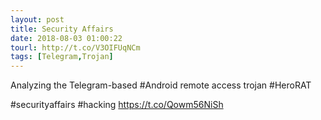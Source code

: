 ```yaml
---
layout: post
title: Security Affairs
date: 2018-08-03 01:00:22
tourl: http://t.co/V3OIFUqNCm
tags: [Telegram,Trojan]
---
```

Analyzing the Telegram-based #Android remote access trojan #HeroRAT

#securityaffairs #hacking https://t.co/Qowm56NiSh